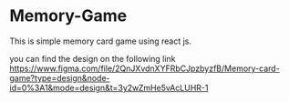 # Memory-Game

This is simple memory card game using react js. 

you can find the design on the following link   https://www.figma.com/file/2QnJXvdnXYFRbCJpzbyzfB/Memory-card-game?type=design&node-id=0%3A1&mode=design&t=3y2wZmHe5vAcLUHR-1
